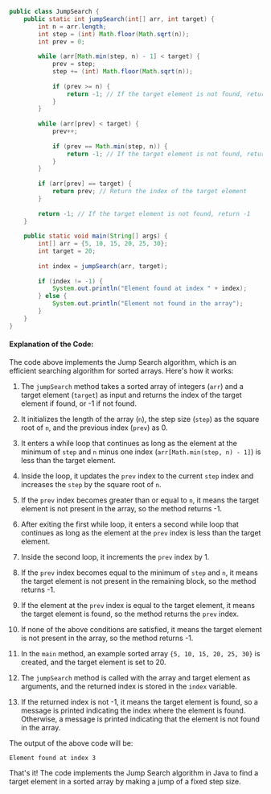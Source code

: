 
```java
public class JumpSearch {
    public static int jumpSearch(int[] arr, int target) {
        int n = arr.length;
        int step = (int) Math.floor(Math.sqrt(n));
        int prev = 0;
        
        while (arr[Math.min(step, n) - 1] < target) {
            prev = step;
            step += (int) Math.floor(Math.sqrt(n));
            
            if (prev >= n) {
                return -1; // If the target element is not found, return -1
            }
        }
        
        while (arr[prev] < target) {
            prev++;
            
            if (prev == Math.min(step, n)) {
                return -1; // If the target element is not found, return -1
            }
        }
        
        if (arr[prev] == target) {
            return prev; // Return the index of the target element
        }
        
        return -1; // If the target element is not found, return -1
    }
    
    public static void main(String[] args) {
        int[] arr = {5, 10, 15, 20, 25, 30};
        int target = 20;
        
        int index = jumpSearch(arr, target);
        
        if (index != -1) {
            System.out.println("Element found at index " + index);
        } else {
            System.out.println("Element not found in the array");
        }
    }
}
```

#### Explanation of the Code:

The code above implements the Jump Search algorithm, which is an efficient searching algorithm for sorted arrays. Here's how it works:

1. The `jumpSearch` method takes a sorted array of integers (`arr`) and a target element (`target`) as input and returns the index of the target element if found, or -1 if not found.

2. It initializes the length of the array (`n`), the step size (`step`) as the square root of `n`, and the previous index (`prev`) as 0.

3. It enters a while loop that continues as long as the element at the minimum of `step` and `n` minus one index (`arr[Math.min(step, n) - 1]`) is less than the target element.

4. Inside the loop, it updates the `prev` index to the current `step` index and increases the `step` by the square root of `n`.

5. If the `prev` index becomes greater than or equal to `n`, it means the target element is not present in the array, so the method returns -1.

6. After exiting the first while loop, it enters a second while loop that continues as long as the element at the `prev` index is less than the target element.

7. Inside the second loop, it increments the `prev` index by 1.

8. If the `prev` index becomes equal to the minimum of `step` and `n`, it means the target element is not present in the remaining block, so the method returns -1.

9. If the element at the `prev` index is equal to the target element, it means the target element is found, so the method returns the `prev` index.

10. If none of the above conditions are satisfied, it means the target element is not present in the array, so the method returns -1.

11. In the `main` method, an example sorted array `{5, 10, 15, 20, 25, 30}` is created, and the target element is set to 20.

12. The `jumpSearch` method is called with the array and target element as arguments, and the returned index is stored in the `index` variable.

13. If the returned index is not -1, it means the target element is found, so a message is printed indicating the index where the element is found. Otherwise, a message is printed indicating that the element is not found in the array.

The output of the above code will be:
```
Element found at index 3
```

That's it! The code implements the Jump Search algorithm in Java to find a target element in a sorted array by making a jump of a fixed step size.

